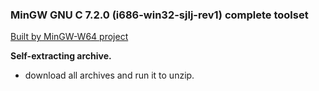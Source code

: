 ### MinGW GNU C 7.2.0 (i686-win32-sjlj-rev1) complete toolset   
 
 [Built by MinGW-W64 project](http://sourceforge.net/projects/mingw-w64/files/Toolchains%20targetting%20Win32/Personal%20Builds/mingw-builds/7.2.0/threads-win32/sjlj/)   
    
  **Self-extracting archive.**  
   - download all archives and run it to unzip.

     
